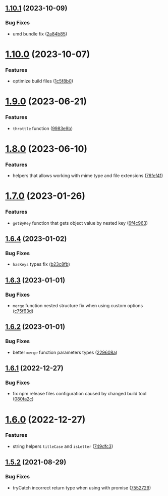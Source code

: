 ## [1.10.1](https://github.com/KiraLT/common-stuff/compare/v1.10.0...v1.10.1) (2023-10-09)


### Bug Fixes

* umd bundle fix ([2a84b85](https://github.com/KiraLT/common-stuff/commit/2a84b85e5199fb052a263a343133cee52636b5e5))

# [1.10.0](https://github.com/KiraLT/common-stuff/compare/v1.9.0...v1.10.0) (2023-10-07)


### Features

* optimize build files ([1c5f8b0](https://github.com/KiraLT/common-stuff/commit/1c5f8b0f13f3835f7d1360b65edf187f4600e9c3))

# [1.9.0](https://github.com/KiraLT/common-stuff/compare/v1.8.0...v1.9.0) (2023-06-21)


### Features

* `throttle` function ([9983e9b](https://github.com/KiraLT/common-stuff/commit/9983e9b0c2dcc4b4754584a03684adf67620a730))

# [1.8.0](https://github.com/KiraLT/common-stuff/compare/v1.7.0...v1.8.0) (2023-06-10)


### Features

* helpers that allows working with mime type and file extensions ([76fef41](https://github.com/KiraLT/common-stuff/commit/76fef41c118789bda14be4e7ffae556bee81ebe7))

# [1.7.0](https://github.com/KiraLT/common-stuff/compare/v1.6.4...v1.7.0) (2023-01-26)


### Features

* `getByKey` function that gets object value by nested key ([6f4c963](https://github.com/KiraLT/common-stuff/commit/6f4c9639f768a0400abb14d186369c0d2e0327e0))

## [1.6.4](https://github.com/KiraLT/common-stuff/compare/v1.6.3...v1.6.4) (2023-01-02)


### Bug Fixes

* `hasKeys` types fix ([b23c8fb](https://github.com/KiraLT/common-stuff/commit/b23c8fb32c0d4ee17c65b95d26c3cb013d935343))

## [1.6.3](https://github.com/KiraLT/common-stuff/compare/v1.6.2...v1.6.3) (2023-01-01)


### Bug Fixes

* `merge` function nested structure fix when using custom options ([c75f63d](https://github.com/KiraLT/common-stuff/commit/c75f63d811da55f9a43c7aea5379fec778e78d9a))

## [1.6.2](https://github.com/KiraLT/common-stuff/compare/v1.6.1...v1.6.2) (2023-01-01)


### Bug Fixes

* better `merge` function parameters types ([229608a](https://github.com/KiraLT/common-stuff/commit/229608a1d1feb0dfddc1f348809a07b3d37e5688))

## [1.6.1](https://github.com/KiraLT/common-stuff/compare/v1.6.0...v1.6.1) (2022-12-27)


### Bug Fixes

* fix npm release files configuration caused by changed build tool ([080fa2c](https://github.com/KiraLT/common-stuff/commit/080fa2ce8adb42487247148e9b601a9fabdb1cdc))

# [1.6.0](https://github.com/KiraLT/common-stuff/compare/v1.5.2...v1.6.0) (2022-12-27)


### Features

* string helpers `titleCase` and `isLetter` ([749dfc3](https://github.com/KiraLT/common-stuff/commit/749dfc352ca13d5c151d18fa7ed0c9830db048f5))

## [1.5.2](https://github.com/KiraLT/common-stuff/compare/v1.5.1...v1.5.2) (2021-08-29)


### Bug Fixes

* tryCatch incorrect return type when using with promise ([7552729](https://github.com/KiraLT/common-stuff/commit/75527296f29c4b675eb95b419fa569b21fe38e39))
